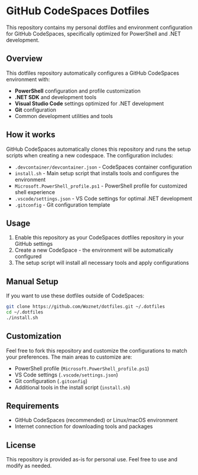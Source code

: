 # GitHub CodeSpaces Dotfiles

This repository contains my personal dotfiles and environment configuration for GitHub CodeSpaces, specifically optimized for PowerShell and .NET development.

## Overview

This dotfiles repository automatically configures a GitHub CodeSpaces environment with:

- **PowerShell** configuration and profile customization
- **.NET SDK** and development tools
- **Visual Studio Code** settings optimized for .NET development
- **Git** configuration
- Common development utilities and tools

## How it works

GitHub CodeSpaces automatically clones this repository and runs the setup scripts when creating a new codespace. The configuration includes:

- `.devcontainer/devcontainer.json` - CodeSpaces container configuration
- `install.sh` - Main setup script that installs tools and configures the environment
- `Microsoft.PowerShell_profile.ps1` - PowerShell profile for customized shell experience
- `.vscode/settings.json` - VS Code settings for optimal .NET development
- `.gitconfig` - Git configuration template

## Usage

1. Enable this repository as your CodeSpaces dotfiles repository in your GitHub settings
2. Create a new CodeSpace - the environment will be automatically configured
3. The setup script will install all necessary tools and apply configurations

## Manual Setup

If you want to use these dotfiles outside of CodeSpaces:

```bash
git clone https://github.com/Woznet/dotfiles.git ~/.dotfiles
cd ~/.dotfiles
./install.sh
```

## Customization

Feel free to fork this repository and customize the configurations to match your preferences. The main areas to customize are:

- PowerShell profile (`Microsoft.PowerShell_profile.ps1`)
- VS Code settings (`.vscode/settings.json`)
- Git configuration (`.gitconfig`)
- Additional tools in the install script (`install.sh`)

## Requirements

- GitHub CodeSpaces (recommended) or Linux/macOS environment
- Internet connection for downloading tools and packages

## License

This repository is provided as-is for personal use. Feel free to use and modify as needed.